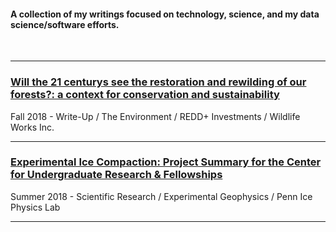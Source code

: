 
#### A collection of my writings focused on technology, science, and my data science/software efforts. 

<br>

---

### [Will the 21 centurys see the restoration and rewilding of our forests?: a context for conservation and sustainability](blogs/psr_redd_blog.md)

Fall 2018 - Write-Up / The Environment / REDD+ Investments / Wildlife Works Inc.

---

### [Experimental Ice Compaction: Project Summary for the Center for Undergraduate Research & Fellowships](blogs/exp_ice_blog.md)
 
Summer 2018 - Scientific Research / Experimental Geophysics / Penn Ice Physics Lab

---



